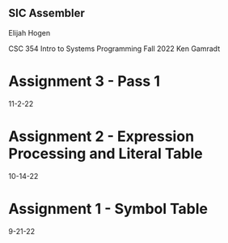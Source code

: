## SIC Assembler
Elijah Hogen

CSC 354 Intro to Systems Programming
Fall 2022
Ken Gamradt

# Assignment 3 - Pass 1
11-2-22

# Assignment 2 - Expression Processing and Literal Table
10-14-22

# Assignment 1 - Symbol Table
9-21-22
